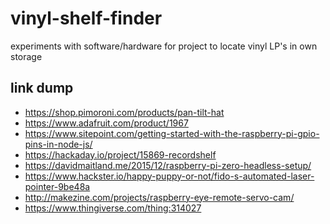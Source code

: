 # vinyl-shelf-finder

experiments with software/hardware for project to locate vinyl LP's in own storage

link dump
---------
* https://shop.pimoroni.com/products/pan-tilt-hat
* https://www.adafruit.com/product/1967
* https://www.sitepoint.com/getting-started-with-the-raspberry-pi-gpio-pins-in-node-js/
* https://hackaday.io/project/15869-recordshelf
* https://davidmaitland.me/2015/12/raspberry-pi-zero-headless-setup/
* https://www.hackster.io/happy-puppy-or-not/fido-s-automated-laser-pointer-9be48a
* http://makezine.com/projects/raspberry-eye-remote-servo-cam/
* https://www.thingiverse.com/thing:314027

